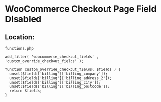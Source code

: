 # WooCommerce Checkout Page Field Disabled

## Location:
```
functions.php
```
```
add_filter( 'woocommerce_checkout_fields' , 'custom_override_checkout_fields' );

function custom_override_checkout_fields( $fields ) {
  unset($fields['billing']['billing_company']);
  unset($fields['billing']['billing_address_2']);
  unset($fields['billing']['billing_city']);
  unset($fields['billing']['billing_postcode']);
  return $fields;
}
```
